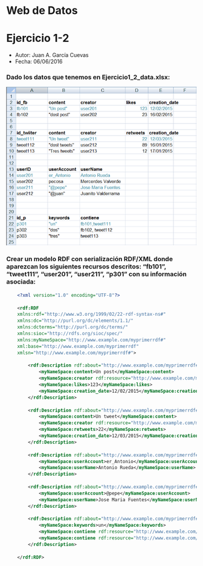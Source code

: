 # Web de Datos 
# Ejercicio 1-2

- Autor: Juan A. García Cuevas
- Fecha: 06/06/2016

### Dado los datos que tenemos en Ejercicio1_2_data.xlsx:

![Ejercicio1_2_data.xlsx](images/Ejercicio1_2_data.xlsx.PNG)


### Crear un modelo RDF con serialización RDF/XML donde aparezcan los siguientes recursos descritos: “fb101”, “tweet111”, “user201”, “user211”, “p301” con su información asociada:

```xml
    <?xml version="1.0" encoding="UTF-8"?>

    <rdf:RDF
    xmlns:rdf="http://www.w3.org/1999/02/22-rdf-syntax-ns#"
    xmlns:dc="http://purl.org/dc/elements/1.1/"
    xmlns:dcterms="http://purl.org/dc/terms/"
    xmlns:sioc="http://rdfs.org/sioc/spec/"
    xmlns:myNameSpace="http://www.example.com/myprimerrdf#"
    xml:base="http://www.example.com/myprimerrdf"
    xmlsn="http://www.example.com/myprimerrdf#">

		<rdf:Description rdf:about="http://www.example.com/myprimerrdf#fb101">
			<myNameSpace:content>Un post</myNameSpace:content>
			<myNameSpace:creator rdf:resource="http://www.example.com/myprimerrdf#user201"/>
			<myNameSpace:likes>123</myNameSpace:likes>
			<myNameSpace:creation_date>12/02/2015</myNameSpace:creation_date>
		</rdf:Description>

		<rdf:Description rdf:about="http://www.example.com/myprimerrdf#tweet111">
			<myNameSpace:content>Un tweet</myNameSpace:content>
			<myNameSpace:creator rdf:resource="http://www.example.com/myprimerrdf#user211"/>
			<myNameSpace:retweets>22</myNameSpace:retweets>
			<myNameSpace:creation_date>12/03/2015</myNameSpace:creation_date>
		</rdf:Description>

		<rdf:Description rdf:about="http://www.example.com/myprimerrdf#user201">
			<myNameSpace:userAccount>er_Antonio</myNameSpace:userAccount>
			<myNameSpace:userName>Antonio Rueda</myNameSpace:userName>
		</rdf:Description>

		<rdf:Description rdf:about="http://www.example.com/myprimerrdf#user211">
			<myNameSpace:userAccount>@pepe</myNameSpace:userAccount>
			<myNameSpace:userName>Jose Maria Fuentes</myNameSpace:userName>
		</rdf:Description>

		<rdf:Description rdf:about="http://www.example.com/myprimerrdf#p301">
			<myNameSpace:keywords>un</myNameSpace:keywords>
			<myNameSpace:contiene rdf:resource="http://www.example.com/myprimerrdf#fb101"/>
			<myNameSpace:contiene rdf:resource="http://www.example.com/myprimerrdf#tweet111"/>
		</rdf:Description>

    </rdf:RDF>
```

